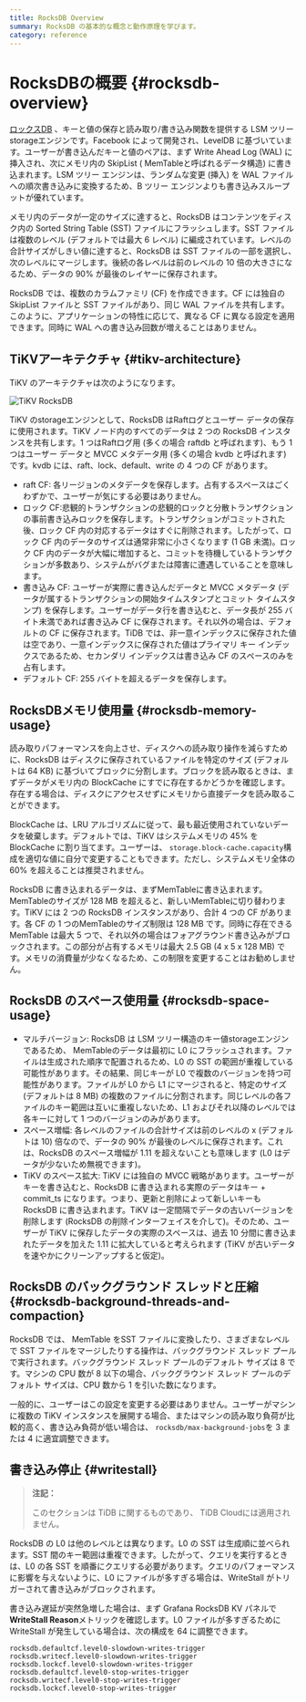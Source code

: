 ```yaml
---
title: RocksDB Overview
summary: RocksDB の基本的な概念と動作原理を学びます。
category: reference
---
```


# RocksDBの概要 {#rocksdb-overview}

[ロックスDB](https://github.com/facebook/rocksdb) 、キーと値の保存と読み取り/書き込み関数を提供する LSM ツリーstorageエンジンです。Facebook によって開発され、LevelDB に基づいています。ユーザーが書き込んだキーと値のペアは、まず Write Ahead Log (WAL) に挿入され、次にメモリ内の SkipList ( MemTableと呼ばれるデータ構造) に書き込まれます。LSM ツリー エンジンは、ランダムな変更 (挿入) を WAL ファイルへの順次書き込みに変換するため、B ツリー エンジンよりも書き込みスループットが優れています。

メモリ内のデータが一定のサイズに達すると、RocksDB はコンテンツをディスク内の Sorted String Table (SST) ファイルにフラッシュします。SST ファイルは複数のレベル (デフォルトでは最大 6 レベル) に編成されています。レベルの合計サイズがしきい値に達すると、RocksDB は SST ファイルの一部を選択し、次のレベルにマージします。後続の各レベルは前のレベルの 10 倍の大きさになるため、データの 90% が最後のレイヤーに保存されます。

RocksDB では、複数のカラムファミリ (CF) を作成できます。CF には独自の SkipList ファイルと SST ファイルがあり、同じ WAL ファイルを共有します。このように、アプリケーションの特性に応じて、異なる CF に異なる設定を適用できます。同時に WAL への書き込み回数が増えることはありません。

## TiKVアーキテクチャ {#tikv-architecture}

TiKV のアーキテクチャは次のようになります。

![TiKV RocksDB](https://download.pingcap.com/images/docs/tikv-rocksdb.png)

TiKV のstorageエンジンとして、RocksDB はRaftログとユーザー データの保存に使用されます。TiKV ノード内のすべてのデータは 2 つの RocksDB インスタンスを共有します。1 つはRaftログ用 (多くの場合 raftdb と呼ばれます)、もう 1 つはユーザー データと MVCC メタデータ用 (多くの場合 kvdb と呼ばれます) です。kvdb には、raft、lock、default、write の 4 つの CF があります。

-   raft CF: 各リージョンのメタデータを保存します。占有するスペースはごくわずかで、ユーザーが気にする必要はありません。
-   ロック CF:悲観的トランザクションの悲観的ロックと分散トランザクションの事前書き込みロックを保存します。トランザクションがコミットされた後、ロック CF 内の対応するデータはすぐに削除されます。したがって、ロック CF 内のデータのサイズは通常非常に小さくなります (1 GB 未満)。ロック CF 内のデータが大幅に増加すると、コミットを待機しているトランザクションが多数あり、システムがバグまたは障害に遭遇していることを意味します。
-   書き込み CF: ユーザーが実際に書き込んだデータと MVCC メタデータ (データが属するトランザクションの開始タイムスタンプとコミット タイムスタンプ) を保存します。ユーザーがデータ行を書き込むと、データ長が 255 バイト未満であれば書き込み CF に保存されます。それ以外の場合は、デフォルトの CF に保存されます。TiDB では、非一意インデックスに保存された値は空であり、一意インデックスに保存された値はプライマリ キー インデックスであるため、セカンダリ インデックスは書き込み CF のスペースのみを占有します。
-   デフォルト CF: 255 バイトを超えるデータを保存します。

## RocksDBメモリ使用量 {#rocksdb-memory-usage}

読み取りパフォーマンスを向上させ、ディスクへの読み取り操作を減らすために、RocksDB はディスクに保存されているファイルを特定のサイズ (デフォルトは 64 KB) に基づいてブロックに分割します。ブロックを読み取るときは、まずデータがメモリ内の BlockCache にすでに存在するかどうかを確認します。存在する場合は、ディスクにアクセスせずにメモリから直接データを読み取ることができます。

BlockCache は、LRU アルゴリズムに従って、最も最近使用されていないデータを破棄します。デフォルトでは、TiKV はシステムメモリの 45% を BlockCache に割り当てます。ユーザーは、 `storage.block-cache.capacity`構成を適切な値に自分で変更することもできます。ただし、システムメモリ全体の 60% を超えることは推奨されません。

RocksDB に書き込まれるデータは、まずMemTableに書き込まれます。MemTableのサイズが 128 MB を超えると、新しいMemTableに切り替わります。TiKV には 2 つの RocksDB インスタンスがあり、合計 4 つの CF があります。各 CF の 1 つのMemTableのサイズ制限は 128 MB です。同時に存在できる MemTable は最大 5 つで、それ以外の場合はフォアグラウンド書き込みがブロックされます。この部分が占有するメモリは最大 2.5 GB (4 x 5 x 128 MB) です。メモリの消費量が少なくなるため、この制限を変更することはお勧めしません。

## RocksDB のスペース使用量 {#rocksdb-space-usage}

-   マルチバージョン: RocksDB は LSM ツリー構造のキー値storageエンジンであるため、 MemTableのデータは最初に L0 にフラッシュされます。ファイルは生成された順序で配置されるため、L0 の SST の範囲が重複している可能性があります。その結果、同じキーが L0 で複数のバージョンを持つ可能性があります。ファイルが L0 から L1 にマージされると、特定のサイズ (デフォルトは 8 MB) の複数のファイルに分割されます。同じレベルの各ファイルのキー範囲は互いに重複しないため、L1 およびそれ以降のレベルでは各キーに対して 1 つのバージョンのみがあります。
-   スペース増幅: 各レベルのファイルの合計サイズは前のレベルの x (デフォルトは 10) 倍なので、データの 90% が最後のレベルに保存されます。これは、RocksDB のスペース増幅が 1.11 を超えないことも意味します (L0 はデータが少ないため無視できます)。
-   TiKV のスペース拡大: TiKV には独自の MVCC 戦略があります。ユーザーがキーを書き込むと、RocksDB に書き込まれる実際のデータはキー + commit_ts になります。つまり、更新と削除によって新しいキーも RocksDB に書き込まれます。TiKV は一定間隔でデータの古いバージョンを削除します (RocksDB の削除インターフェイスを介して)。そのため、ユーザーが TiKV に保存したデータの実際のスペースは、過去 10 分間に書き込まれたデータを加えた 1.11 に拡大していると考えられます (TiKV が古いデータを速やかにクリーンアップすると仮定)。

## RocksDB のバックグラウンド スレッドと圧縮 {#rocksdb-background-threads-and-compaction}

RocksDB では、 MemTable をSST ファイルに変換したり、さまざまなレベルで SST ファイルをマージしたりする操作は、バックグラウンド スレッド プールで実行されます。バックグラウンド スレッド プールのデフォルト サイズは 8 です。マシンの CPU 数が 8 以下の場合、バックグラウンド スレッド プールのデフォルト サイズは、CPU 数から 1 を引いた数になります。

一般的に、ユーザーはこの設定を変更する必要はありません。ユーザーがマシンに複数の TiKV インスタンスを展開する場合、またはマシンの読み取り負荷が比較的高く、書き込み負荷が低い場合は、 `rocksdb/max-background-jobs`を 3 または 4 に適宜調整できます。

## 書き込み停止 {#writestall}

<CustomContent platform="tidb-cloud">

> **注記：**
>
> このセクションは TiDB に関するものであり、 TiDB Cloudには適用されません。

</CustomContent>

RocksDB の L0 は他のレベルとは異なります。L0 の SST は生成順に並べられます。SST 間のキー範囲は重複できます。したがって、クエリを実行するときは、L0 の各 SST を順番にクエリする必要があります。クエリのパフォーマンスに影響を与えないように、L0 にファイルが多すぎる場合は、WriteStall がトリガーされて書き込みがブロックされます。

書き込み遅延が突然急増した場合は、まず Grafana RocksDB KV パネルで**WriteStall Reason**メトリックを確認します。L0 ファイルが多すぎるために WriteStall が発生している場合は、次の構成を 64 に調整できます。

    rocksdb.defaultcf.level0-slowdown-writes-trigger
    rocksdb.writecf.level0-slowdown-writes-trigger
    rocksdb.lockcf.level0-slowdown-writes-trigger
    rocksdb.defaultcf.level0-stop-writes-trigger
    rocksdb.writecf.level0-stop-writes-trigger
    rocksdb.lockcf.level0-stop-writes-trigger
